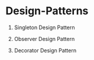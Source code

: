 # Design-Patterns

1. Singleton Design Pattern  
  
2. Observer Design Pattern  
  
3. Decorator Design Pattern
